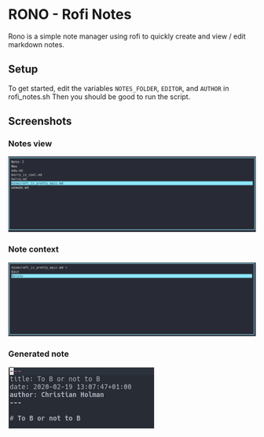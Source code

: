 # RONO - Rofi Notes
Rono is a simple note manager using rofi to quickly create and view / edit markdown notes.

## Setup
To get started, edit the variables ```NOTES_FOLDER```, ```EDITOR```, and ```AUTHOR``` in rofi_notes.sh
Then you should be good to run the script.

## Screenshots
### Notes view
![Notes view](./notes_view.png)
### Note context
![Note context](./note_context.png)
### Generated note
![Generated note](./new_note.png)
